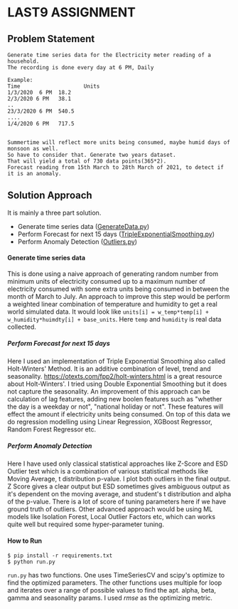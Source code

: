 # LAST9 ASSIGNMENT

## Problem Statement
```
Generate time series data for the Electricity meter reading of a household.
The recording is done every day at 6 PM, Daily

Example:
Time                    Units
1/3/2020  6 PM  18.2
2/3/2020 6 PM   38.1
..
23/3/2020 6 PM  540.5
....
1/4/2020 6 PM   717.5


Summertime will reflect more units being consumed, maybe humid days of monsoon as well.
So have to consider that. Generate two years dataset.
That will yield a total of 730 data points(365*2).
Forecast reading from 15th March to 28th March of 2021, to detect if it is an anomaly.

```

## Solution Approach

It is mainly a three part solution.
* Generate time series data ([GenerateData.py](<./last9py/data_gen/GenerateData.py>))
* Perform Forecast for next 15 days ([TripleExponentialSmoothing.py](<./last9py/data_gen/TripleExponentialSmoothing.py>))
* Perform Anomaly Detection ([Outliers.py](<./last9py/outlier_detection/Outliers.py>))

#### Generate time series data

This is done using a naive approach of generating random number from minimum units of electricity consumed
up to a maximum number of electricity consumed with some extra units being consumed in between the month
of March to July. An approach to improve this step would be perform a weighted linear combination of
temperature and humidity to get a real world simulated data. It would look like
`units[i] = w_temp*temp[i] + w_humidity*huimdty[i] + base_units`. Here `temp` and `humidity` is real data collected.

##### Perform Forecast for next 15 days

Here I used an implementation of Triple Exponential Smoothing also called Holt-Winters' Method. It is 
an additive combination of level, trend and seasonality. https://otexts.com/fpp2/holt-winters.html is a great
resource about Holt-Winters'. I tried using Double Exponential Smoothing but it does not capture the 
seasonality. An improvement of this approach can be calculation of lag features, adding new boolen features 
such as "whether the day is a weekday or not", "national holiday or not". These features will effect the 
amount if electricity units being consumed. On top of this data we do regression modelling using 
Linear Regression, XGBoost Regressor, Random Forest Regressor etc.

##### Perform Anomaly Detection

Here I have used only classical statistical approaches like Z-Score and ESD Outlier test which is a combination
of various statistical methods like Moving Average, t distribution p-value. I plot both outliers in the 
final output. Z Score gives a clear output but ESD sometimes gives ambiguous output as it's dependent on
the moving average, and student's t distribution and alpha of the p-value. There is a lot of score of tuning
parameters here if we have ground truth of outliers. Other advanced approach would be using ML models like
Isolation Forest, Local Outlier Factors etc, which can works quite well but required some hyper-parameter
tuning.


#### How to Run

```
$ pip install -r requirements.txt
$ python run.py
```

`run.py` has two functions. One uses TimeSeriesCV and scipy's optimize to find the optimized parameters.
The other functions uses multiple for loop and iterates over a range of possible values to find the
apt. alpha, beta, gamma and seasonality params. I used *rmse*  as the optimizing metric.